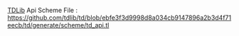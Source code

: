 [TDLib](https://github.com/tdlib/td) Api Scheme File : https://github.com/tdlib/td/blob/ebfe3f3d9998d8a034cb9147896a2b3d4f71eecb/td/generate/scheme/td_api.tl